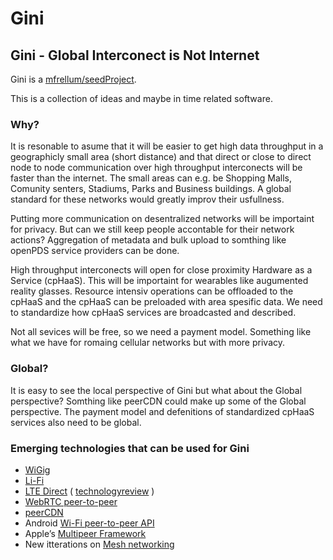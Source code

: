 Gini
====
Gini - Global Interconect is Not Internet
-----------------------------------------
Gini is a [mfrellum/seedProject](https://github.com/mfrellum/seedProject).

This is a collection of ideas and maybe in time related software.

### Why?
It is resonable to asume that it will be easier to get high data throughput in a geographicly small area (short distance) and that direct or close to direct node to node communication over high throughput interconects will be faster than the internet. The small areas can e.g. be Shopping Malls, Comunity senters, Stadiums, Parks and Business buildings. A global standard for these networks would greatly improv their usfullness.

Putting more communication on desentralized networks will be importaint for privacy. But can we still keep people accontable for their network actions? Aggregation of metadata and bulk upload to somthing like openPDS service providers can be done.

High throughput interconects will open for close proximity Hardware as a Service (cpHaaS). This will be importaint for wearables like augumented reality glasses. Resource intensiv operations can be offloaded to the cpHaaS and the cpHaaS can be preloaded with area spesific data. We need to standardize how cpHaaS services are broadcasted and described.

Not all sevices will be free, so we need a payment model. Something like what we have for romaing cellular networks but with more privacy. 

### Global?
It is easy to see the local perspective of Gini but what about the Global perspective? Somthing like peerCDN could make up some of the Global perspective. The payment model and defenitions of standardized cpHaaS services also need to be global. 

### Emerging technologies that can be used for Gini
- [WiGig](http://en.wikipedia.org/wiki/Wireless_Gigabit_Alliance)
- [Li-Fi](http://en.wikipedia.org/wiki/Li-Fi)
- [LTE Direct](https://ltedirect.qualcomm.com/) ( [technologyreview](http://www.technologyreview.com/news/530996/future-smartphones-wont-need-cell-towers-to-connect/) )
- [WebRTC peer-to-peer](http://w3c.github.io/webrtc-pc/#peer-to-peer-connections)
- [peerCDN](https://peercdn.com/)
- Android [Wi-Fi peer-to-peer API](http://developer.android.com/guide/topics/connectivity/wifip2p.html)
- Apple’s [Multipeer Framework](https://developer.apple.com/library/ios/DOCUMENTATION/MultipeerConnectivity/Reference/MultipeerConnectivityFramework/index.html)
- New itterations on [Mesh networking](http://en.wikipedia.org/wiki/Mesh_networking)

